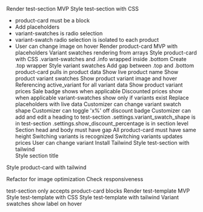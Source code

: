 <!-- # DONE -->
Render test-section MVP
Style test-section with CSS
- product-card must be a block
- Add placeholders
- variant-swatches is radio selection
- variant-swatch radio selection is isolated to each product
- User can change image on hover
Render product-card MVP with placeholders
Variant swatches rendering from arrays
Style product-card with CSS
.variant-swatches and .info wrapped inside .bottom
Create .top wrapper
Style variant swatches
Add gap between .top and .bottom
product-card pulls in product data
Show live product name
Show product variant swatches
Show product variant image and hover
Referencing active_variant for all variant data
Show product variant prices
Sale badge shows when applicable
Discounted prices show when applicable
variant-swatches show only if variants exist
Replace placeholders with live data
Customizer can change variant swatch shape
Customizer can toggle 'x%' off discount badge
Customizer can add and edit a heading to test-section
.settings.variant_swatch_shape is in test-section
.settings.show_discount_percentage is in section level
Section head and body must have gap
All product-card must have same height
Switching variants is recognized
Switching variants updates prices
User can change variant
Install Tailwind
Style test-section with tailwind  
Style section title

<!-- ! WHAT WAS I DOING??? -->

<!-- ? DOING -->
Style product-card with tailwind

<!-- @ PAUSED -->

<!-- TODO -->
Refactor for image optimization
Check responsiveness

<!-- ! BUGS -->

<!-- ? SANITY REFACTORING -->

<!-- @ BONUS -->
test-section only accepts product-card blocks
Render test-template MVP
Style test-template with CSS
Style test-template with tailwind
Variant swatches show label on hover